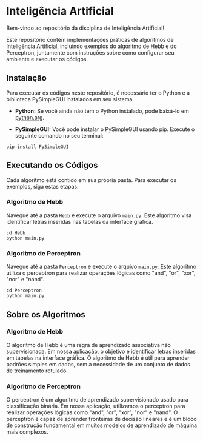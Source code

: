 # Inteligência Artificial

Bem-vindo ao repositório da disciplina de Inteligência Artificial!

Este repositório contém implementações práticas de algoritmos de Inteligência Artificial, incluindo exemplos do algoritmo de Hebb e do Perceptron, juntamente com instruções sobre como configurar seu ambiente e executar os códigos.

## Instalação

Para executar os códigos neste repositório, é necessário ter o Python e a biblioteca PySimpleGUI instalados em seu sistema.

- **Python:** Se você ainda não tem o Python instalado, pode baixá-lo em [python.org](https://www.python.org/downloads/).

- **PySimpleGUI:** Você pode instalar o PySimpleGUI usando pip. Execute o seguinte comando no seu terminal:

```
pip install PySimpleGUI
```

## Executando os Códigos

Cada algoritmo está contido em sua própria pasta. Para executar os exemplos, siga estas etapas:

### Algoritmo de Hebb

Navegue até a pasta `Hebb` e execute o arquivo `main.py`. Este algoritmo visa identificar letras inseridas nas tabelas da interface gráfica.

```
cd Hebb
python main.py
```

### Algoritmo de Perceptron

Navegue até a pasta `Perceptron` e execute o arquivo `main.py`. Este algoritmo utiliza o perceptron para realizar operações lógicas como "and", "or", "xor", "nor" e "nand".

```
cd Perceptron
python main.py
```

## Sobre os Algoritmos

### Algoritmo de Hebb

O algoritmo de Hebb é uma regra de aprendizado associativa não supervisionada. Em nossa aplicação, o objetivo é identificar letras inseridas em tabelas na interface gráfica. O algoritmo de Hebb é útil para aprender padrões simples em dados, sem a necessidade de um conjunto de dados de treinamento rotulado.

### Algoritmo de Perceptron

O perceptron é um algoritmo de aprendizado supervisionado usado para classificação binária. Em nossa aplicação, utilizamos o perceptron para realizar operações lógicas como "and", "or", "xor", "nor" e "nand". O perceptron é capaz de aprender fronteiras de decisão lineares e é um bloco de construção fundamental em muitos modelos de aprendizado de máquina mais complexos.

